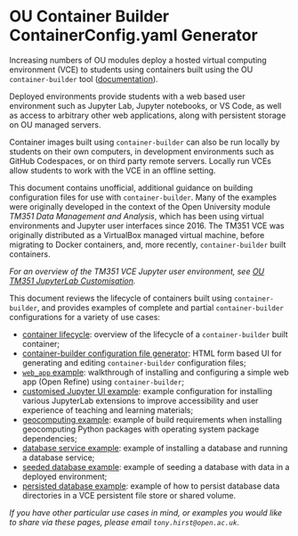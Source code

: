 # OU Container Builder ContainerConfig.yaml Generator

Increasing numbers of OU modules deploy a hosted virtual computing environment (VCE) to students using containers built using the OU `container-builder` tool ([documentation](https://docs.ocl.open.ac.uk/container-builder/v3/)).

Deployed environments provide students with a web based user environment such as Jupyter Lab, Jupyter notebooks, or VS Code, as well as access to arbitrary other web applications, along with persistent storage on OU managed servers.

Container images built using `container-builder` can also be run locally by students on their own computers, in development environments such as GitHub Codespaces, or on third party remote servers. Locally run VCEs allow students to work with the VCE in an offline setting.

This document contains unofficial, additional guidance on building configuration files for use with `container-builder`. Many of the examples were originally developed in the context of the Open University module *TM351 Data Management and Analysis*, which has been using virtual environments and Jupyter user interfaces since 2016. The TM351 VCE was originally distributed as a VirtualBox managed virtual machine, before migrating to Docker containers, and, more recently, `container-builder` built containers.

*For an overview of the TM351 VCE Jupyter user environment, see [OU TM351 JupyterLab Customisation](https://innovationoutside.github.io/ou-tm351-jl-extensions/overview.html).*

This document reviews the lifecycle of containers built using `container-builder`, and provides examples of complete and partial `container-builder` configurations for a variety of use cases:

- [container lifecycle](./container_lifecycle.html): overview of the lifecycle of a `container-builder` built container;
- [container-builder configuration file generator](./generator.html): HTML form based UI for generating and editing `container-builder` configuration files;
- [`web_app` example](./webapp_example.md): walkthrough of installing and configuring a simple web app (Open Refine) using `container-builder`;
- [customised Jupyter UI example](./customised_jupyter_ui_example.md): example configuration for installing various JupyterLab extensions to improve accessibility and user experience of teaching and learning materials;
- [geocomputing example](./geocomputing_example.md): example of build requirements when installing geocomputing Python packages with operating system package dependencies;
- [database service example](database_service_example.md): example of installing a database and running a database service;
- [seeded database example](./seeded_database_example.md): example of seeding a database with data in a deployed environment;
- [persisted database example](./persisted_database_example.md): example of how to persist database data directories in a VCE persistent file store or shared volume.

*If you have other particular use cases in mind, or examples you would like to share via these pages, please email `tony.hirst@open.ac.uk`*.